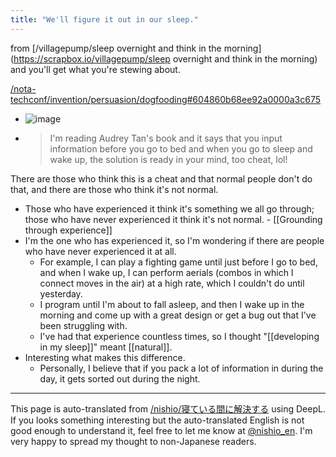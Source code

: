 ```yaml
---
title: "We'll figure it out in our sleep."
---
```


from [/villagepump/sleep overnight and think in the morning](https://scrapbox.io/villagepump/sleep overnight and think in the morning) and you'll get what you're stewing about.

[/nota-techconf/invention/persuasion/dogfooding#604860b68ee92a0000a3c675](https://scrapbox.io/nota-techconf/invention/persuasion/dogfooding#604860b68ee92a0000a3c675)
- ![image](https://gyazo.com/c696769498608d92d7fe9a4a4cedeab0/thumb/1000)
- > I'm reading Audrey Tan's book and it says that you input information before you go to bed and when you go to sleep and wake up, the solution is ready in your mind, too cheat, lol!

There are those who think this is a cheat and that normal people don't do that, and there are those who think it's not normal.
- Those who have experienced it think it's something we all go through; those who have never experienced it think it's not normal.
        - [[Grounding through experience]]
- I'm the one who has experienced it, so I'm wondering if there are people who have never experienced it at all.
    - For example, I can play a fighting game until just before I go to bed, and when I wake up, I can perform aerials (combos in which I connect moves in the air) at a high rate, which I couldn't do until yesterday.
    - I program until I'm about to fall asleep, and then I wake up in the morning and come up with a great design or get a bug out that I've been struggling with.
    - I've had that experience countless times, so I thought "[[developing in my sleep]]" meant [[natural]].
- Interesting what makes this difference.
    - Personally, I believe that if you pack a lot of information in during the day, it gets sorted out during the night.

---
This page is auto-translated from [/nishio/寝ている間に解決する](https://scrapbox.io/nishio/寝ている間に解決する) using DeepL. If you looks something interesting but the auto-translated English is not good enough to understand it, feel free to let me know at [@nishio_en](https://twitter.com/nishio_en). I'm very happy to spread my thought to non-Japanese readers.